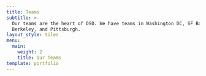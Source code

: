```yaml
---
title: Teams
subtitle: >-
  Our teams are the heart of DSO. We have teams in Washington DC, SF Bay Area,
  Berkeley, and Pittsburgh. 
layout_style: tiles
menu:
  main:
    weight: 2
    title: Our Teams
template: portfolio
---
```

